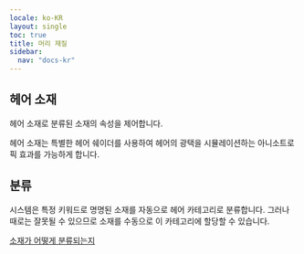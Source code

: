 ```yaml
---
locale: ko-KR
layout: single
toc: true
title: 머리 재질
sidebar:
  nav: "docs-kr"
---
```

## 헤어 소재
헤어 소재로 분류된 소재의 속성을 제어합니다.

헤어 소재는 특별한 헤어 쉐이더를 사용하여 헤어의 광택을 시뮬레이션하는 아니소트로픽 효과를 가능하게 합니다.

## 분류
시스템은 특정 키워드로 명명된 소재를 자동으로 헤어 카테고리로 분류합니다. 그러나 때로는 잘못될 수 있으므로 소재를 수동으로 이 카테고리에 할당할 수 있습니다.

[소재가 어떻게 분류되는지](material_settings.md#material-category)
